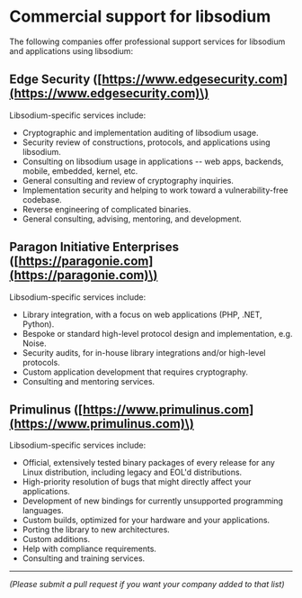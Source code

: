 # Commercial support for libsodium

The following companies offer professional support services for libsodium and applications using libsodium:

## Edge Security \([https://www.edgesecurity.com](https://www.edgesecurity.com)\)

Libsodium-specific services include:

* Cryptographic and implementation auditing of libsodium usage.
* Security review of constructions, protocols, and applications using libsodium.
* Consulting on libsodium usage in applications -- web apps, backends, mobile, embedded, kernel, etc.
* General consulting and review of cryptography inquiries.
* Implementation security and helping to work toward a vulnerability-free codebase.
* Reverse engineering of complicated binaries.
* General consulting, advising, mentoring, and development.

## Paragon Initiative Enterprises \([https://paragonie.com](https://paragonie.com)\)

Libsodium-specific services include:

* Library integration, with a focus on web applications \(PHP, .NET, Python\).
* Bespoke or standard high-level protocol design and implementation, e.g. Noise.
* Security audits, for in-house library integrations and/or high-level protocols.
* Custom application development that requires cryptography.
* Consulting and mentoring services.

## Primulinus \([https://www.primulinus.com](https://www.primulinus.com)\)

Libsodium-specific services include:

* Official, extensively tested binary packages of every release for any Linux distribution, including legacy and EOL'd distributions.
* High-priority resolution of bugs that might directly affect your applications.
* Development of new bindings for currently unsupported programming languages.
* Custom builds, optimized for your hardware and your applications.
* Porting the library to new architectures.
* Custom additions.
* Help with compliance requirements.
* Consulting and training services.

---

_\(Please submit a pull request if you want your company added to that list\)_

